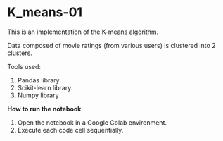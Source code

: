 # K_means-01


This is an implementation of the K-means algorithm.

Data composed of movie ratings (from various users) is clustered into 2 clusters.

Tools used:
1. Pandas library.
2. Scikit-learn library.
3. Numpy library


**How to run the notebook**
1. Open the notebook in a Google Colab environment.
2. Execute each code cell sequentially.


